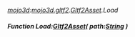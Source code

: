 _[mojo3d](../../modules/mojo3d/mojo3d-module.md):[mojo3d.gltf2](../../modules/mojo3d/mojo3d-gltf2.md).[Gltf2Asset](../../modules/mojo3d/mojo3d-gltf2-gltf2asset.md).Load_
##### Function Load:[Gltf2Asset](../../modules/mojo3d/mojo3d-gltf2-gltf2asset.md)( path:[String](../../modules/wonkey/wonkey-types-string.md) )
